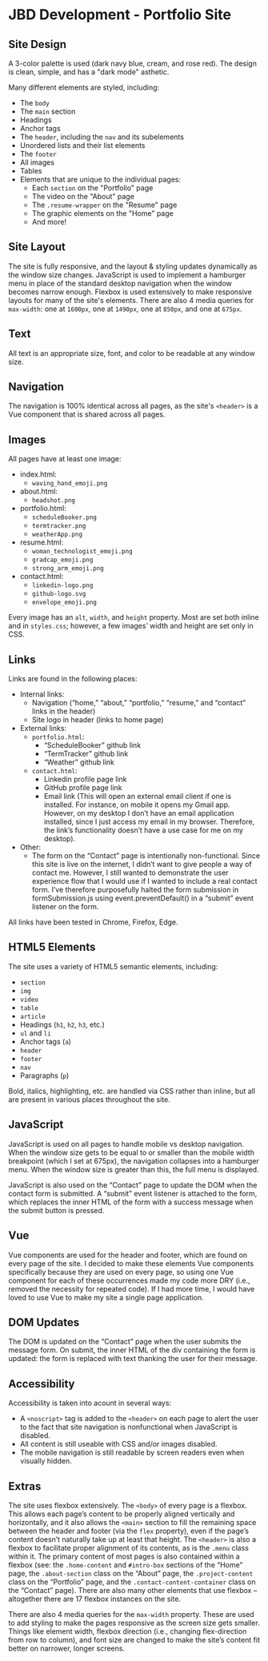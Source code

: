 # JBD Development - Portfolio Site

## Site Design
A 3-color palette is used (dark navy blue, cream, and rose red). The design is clean, simple, and has a "dark mode" asthetic. 

Many different elements are styled, including:
- The `body`
- The `main` section
- Headings
- Anchor tags
- The `header`, including the `nav` and its subelements
- Unordered lists and their list elements
- The `footer`
- All images
- Tables
- Elements that are unique to the individual pages:
    - Each `section` on the "Portfolio" page
    - The video on the "About" page
    - The `.resume-wrapper` on the "Resume" page
    - The graphic elements on the "Home" page
    - And more!

## Site Layout
The site is fully responsive, and the layout & styling updates dynamically as the window size changes. JavaScript is used to implement a hamburger menu in place of the standard desktop navigation when the window becomes narrow enough. Flexbox is used extensively to make responsive layouts for many of the site's elements. There are also 4 media queries for `max-width`: one at `1600px`, one at `1490px`, one at `850px`, and one at `675px`.

## Text
All text is an appropriate size, font, and color to be readable at any window size.

## Navigation
The navigation is 100% identical across all pages, as the site's `<header>` is a Vue component that is shared across all pages.

## Images
All pages have at least one image:
- index.html:
    - `waving_hand_emoji.png`
- about.html:
    - `headshot.png`
- portfolio.html:
    - `scheduleBooker.png`
    - `termtracker.png`
    - `weatherApp.png`
- resume.html:
    - `woman_technologist_emoji.png`
    - `gradcap_emoji.png`
    - `strong_arm_emoji.png`
- contact.html:
    - `linkedin-logo.png`
    - `github-logo.svg`
    - `envelope_emoji.png`

Every image has an `alt`, `width`, and `height` property. Most are set both inline and in `styles.css`; however, a few images’ width and height are set only in CSS.

## Links
Links are found in the following places:

- Internal links:
    - Navigation (“home,” “about,” “portfolio,” “resume,” and “contact” links in the header)
    - Site logo in header (links to home page)
- External links:
    - `portfolio.html`:
        - “ScheduleBooker” github link
        - “TermTracker” github link
        - “Weather” github link
    - `contact.html`:
        - Linkedin profile page link
        - GitHub profile page link
        - Email link (This will open an external email client if one is installed. For instance, on mobile it opens my Gmail app. However, on my desktop I don’t have an email application installed, since I just access my email in my browser. Therefore, the link’s functionality doesn’t have a use case for me on my desktop). 
- Other:
    - The form on the “Contact” page is intentionally non-functional. Since this site is live on the internet, I didn’t want to give people a way of contact me. However, I still wanted to demonstrate the user experience flow that I would use if I wanted to include a real contact form. I’ve therefore purposefully halted the form submission in formSubmission.js using event.preventDefault() in a “submit” event listener on the form. 

All links have been tested in Chrome, Firefox, Edge.

## HTML5 Elements
The site uses a variety of HTML5 semantic elements, including:

-	`section`
-	`img`
-	`video`
-	`table`
-	`article`
-	Headings (`h1`, `h2`, `h3`, etc.)
-	`ul` and `li`
-	Anchor tags (`a`)
-	`header`
-	`footer`
-	`nav`
-	Paragraphs (`p`)

Bold, italics, highlighting, etc. are handled via CSS rather than inline, but all are present in various places throughout the site.

## JavaScript
JavaScript is used on all pages to handle mobile vs desktop navigation. When the window size gets to be equal to or smaller than the mobile width breakpoint (which I set at 675px), the navigation collapses into a hamburger menu. When the window size is greater than this, the full menu is displayed.

JavaScript is also used on the “Contact” page to update the DOM when the contact form is submitted. A “submit” event listener is attached to the form, which replaces the inner HTML of the form with a success message when the submit button is pressed. 

## Vue
Vue components are used for the header and footer, which are found on every page of the site. I decided to make these elements Vue components specifically because they are used on every page, so using one Vue component for each of these occurrences made my code more DRY (i.e., removed the necessity for repeated code). If I had more time, I would have loved to use Vue to make my site a single page application.

## DOM Updates
The DOM is updated on the “Contact” page when the user submits the message form. On submit, the inner HTML of the div containing the form is updated: the form is replaced with text thanking the user for their message.

## Accessibility
Accessibility is taken into acount in several ways:

- A `<noscript>` tag is added to the `<header>` on each page to alert the user to the fact that site navigation is nonfunctional when JavaScript is disabled.
- All content is still useable with CSS and/or images disabled.
- The mobile navigation is still readable by screen readers even when visually hidden.

## Extras
The site uses flexbox extensively. The `<body>` of every page is a flexbox. This allows each page’s content to be properly aligned vertically and horizontally, and it also allows the `<main>` section to fill the remaining space between the header and footer (via the `flex` property), even if the page’s content doesn’t naturally take up at least that height. The `<header>` is also a flexbox to facilitate proper alignment of its contents, as is the `.menu` class within it. The primary content of most pages is also contained within a flexbox (see: the `.home-content` and `#intro-box` sections of the “Home” page, the `.about-section` class on the “About” page, the `.project-content` class on the “Portfolio” page, and the `.contact-content-container` class on the “Contact” page). There are also many other elements that use flexbox – altogether there are 17 flexbox instances on the site.

There are also 4 media queries for the `max-width` property. These are used to add styling to make the pages responsive as the screen size gets smaller. Things like element width, flexbox direction (i.e., changing flex-direction from row to column), and font size are changed to make the site’s content fit better on narrower, longer screens.
